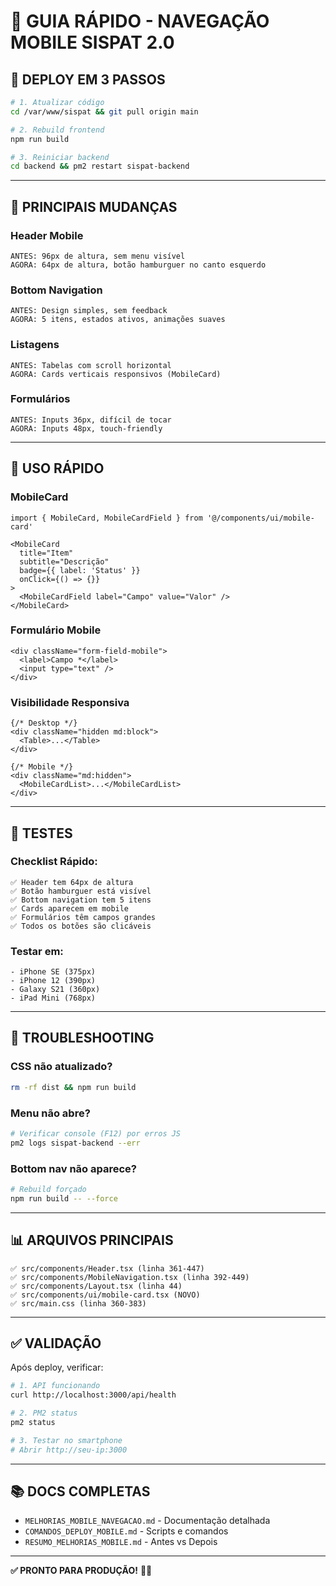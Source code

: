 # 📱 GUIA RÁPIDO - NAVEGAÇÃO MOBILE SISPAT 2.0

## 🚀 DEPLOY EM 3 PASSOS

```bash
# 1. Atualizar código
cd /var/www/sispat && git pull origin main

# 2. Rebuild frontend
npm run build

# 3. Reiniciar backend
cd backend && pm2 restart sispat-backend
```

---

## 🎯 PRINCIPAIS MUDANÇAS

### Header Mobile
```
ANTES: 96px de altura, sem menu visível
AGORA: 64px de altura, botão hamburguer no canto esquerdo
```

### Bottom Navigation
```
ANTES: Design simples, sem feedback
AGORA: 5 itens, estados ativos, animações suaves
```

### Listagens
```
ANTES: Tabelas com scroll horizontal
AGORA: Cards verticais responsivos (MobileCard)
```

### Formulários
```
ANTES: Inputs 36px, difícil de tocar
AGORA: Inputs 48px, touch-friendly
```

---

## 📝 USO RÁPIDO

### MobileCard
```tsx
import { MobileCard, MobileCardField } from '@/components/ui/mobile-card'

<MobileCard
  title="Item"
  subtitle="Descrição"
  badge={{ label: 'Status' }}
  onClick={() => {}}
>
  <MobileCardField label="Campo" value="Valor" />
</MobileCard>
```

### Formulário Mobile
```tsx
<div className="form-field-mobile">
  <label>Campo *</label>
  <input type="text" />
</div>
```

### Visibilidade Responsiva
```tsx
{/* Desktop */}
<div className="hidden md:block">
  <Table>...</Table>
</div>

{/* Mobile */}
<div className="md:hidden">
  <MobileCardList>...</MobileCardList>
</div>
```

---

## 🧪 TESTES

### Checklist Rápido:
```
✅ Header tem 64px de altura
✅ Botão hamburguer está visível
✅ Bottom navigation tem 5 itens
✅ Cards aparecem em mobile
✅ Formulários têm campos grandes
✅ Todos os botões são clicáveis
```

### Testar em:
```
- iPhone SE (375px)
- iPhone 12 (390px)
- Galaxy S21 (360px)
- iPad Mini (768px)
```

---

## 🔧 TROUBLESHOOTING

### CSS não atualizado?
```bash
rm -rf dist && npm run build
```

### Menu não abre?
```bash
# Verificar console (F12) por erros JS
pm2 logs sispat-backend --err
```

### Bottom nav não aparece?
```bash
# Rebuild forçado
npm run build -- --force
```

---

## 📊 ARQUIVOS PRINCIPAIS

```
✅ src/components/Header.tsx (linha 361-447)
✅ src/components/MobileNavigation.tsx (linha 392-449)
✅ src/components/Layout.tsx (linha 44)
✅ src/components/ui/mobile-card.tsx (NOVO)
✅ src/main.css (linha 360-383)
```

---

## ✅ VALIDAÇÃO

Após deploy, verificar:
```bash
# 1. API funcionando
curl http://localhost:3000/api/health

# 2. PM2 status
pm2 status

# 3. Testar no smartphone
# Abrir http://seu-ip:3000
```

---

## 📚 DOCS COMPLETAS

- `MELHORIAS_MOBILE_NAVEGACAO.md` - Documentação detalhada
- `COMANDOS_DEPLOY_MOBILE.md` - Scripts e comandos
- `RESUMO_MELHORIAS_MOBILE.md` - Antes vs Depois

---

**✅ PRONTO PARA PRODUÇÃO!** 📱🎉

